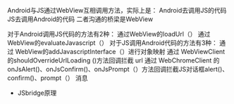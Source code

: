 Android与JS通过WebView互相调用方法，实际上是：
Android去调用JS的代码
JS去调用Android的代码
二者沟通的桥梁是WebView

对于Android调用JS代码的方法有2种：
通过WebView的loadUrl（）
通过WebView的evaluateJavascript（）
对于JS调用Android代码的方法有3种：
通过 WebView的addJavascriptInterface（）进行对象映射
通过 WebViewClient 的shouldOverrideUrlLoading ()方法回调拦截 url
通过 WebChromeClient 的onJsAlert()、onJsConfirm()、onJsPrompt（）方法回调拦截JS对话框alert()、confirm()、prompt（） 消息


- JSbridge原理